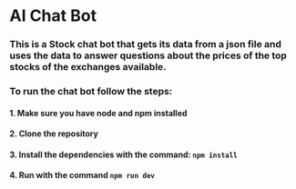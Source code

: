 # AI Chat Bot

### This is a Stock chat bot that gets its data from a json file and uses the data to answer questions about the prices of the top stocks of the exchanges available.

### To run the chat bot follow the steps:
#### 1. Make sure you have node and npm installed    
#### 2. Clone the repository
#### 3. Install the dependencies with the command: `npm install`
#### 4. Run with the command `npm run dev`
